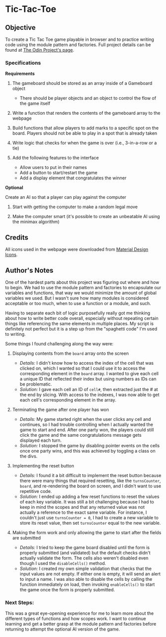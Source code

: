 # Tic-Tac-Toe

## Objective

To create a Tic Tac Toe game playable in browser and to practice writing code using the module pattern and factories. Full project details can be found at [The Odin Project's page](https://www.theodinproject.com/lessons/node-path-javascript-tic-tac-toe).

### Specifications

**Requirements**

1. The gameboard should be stored as an array inside of a Gameboard object
    * There should be player objects and an object to control the flow of the game itself

2. Write a function that renders the contents of the gameboard array to the webpage

3. Build functions that allow players to add marks to a specific spot on the board. Players should not be able to play in a spot that is already taken

4. Write logic that checks for when the game is over (i.e., 3-in-a-row or a tie)

5. Add the following features to the interface
    * Allow users to put in their names
    * Add a button to start/restart the game
    * Add a display element that congratulates the winner


**Optional**

Create an AI so that a player can play against the computer

1. Start with getting the computer to make a random legal move

2. Make the computer smart (it's possible to create an unbeatable AI using the minimax algorithm)


## Credits
All icons used in the webpage were downloaded from [Material Design Icons](https://materialdesignicons.com/).

## Author's Notes

One of the hardest parts about this project was figuring out where and how to begin. We had to use the module pattern and factories to encapsulate our variables and functions, that way we would minimize the amount of global variables we used. But I wasn't sure how many modules is considered acceptable or too much, when to use a function or a module, and such.

Having to separate each bit of logic purposefully really got me thinking about how to write better code overall, especially without repeating certain things like referencing the same elements in multiple places. My script is definitely not perfect but it is a step up from the "spaghetti code" I'm used to writing.

Some things I found challenging along the way were:

1. Displaying contents from the `board` array onto the screen
    * *Details:* I didn't know how to access the index of the cell that was clicked on, which I wanted so that I could use it to access the corresponding element in the `board` array. I wanted to give each cell a unique ID that reflected their index but using numbers as IDs can be problematic.
    * *Solution:* I gave each cell an ID of `cell#`, then extracted just the # at the end by slicing. With access to the indexes, I was now able to get each cell's corresponding element in the array.

2. Terminating the game after one player has won
    * *Details:* My game started right when the user clicks any cell and continues, so I had trouble controlling when I actually wanted the game to start and end. After one party won, the players could still click the game and the same congratulations message gets displayed each turn.
    * *Solution:* I stopped the game by disabling pointer events on the cells once one party wins, and this was achieved by toggling a class on the divs.

3. Implementing the reset button
    * *Details:* I found it a bit difficult to implement the reset button because there were many things that required resetting, like the `turnsCounter`, `board`, and re-rendering the board on screen, and I didn't want to use repetitive code.
    * *Solution:* I ended up adding a few reset functions to reset the values of each key variable. It was still a bit challenging because I had to keep in mind the scopes and that any returned value was not actually a reference to the exact same variable. For instance, I couldn't just use `turnsCounter = 0`, I had to create a new variable to store its reset value, then set `turnsCounter` equal to the new variable.

4. Making the form work and only allowing the game to start after the fields are submitted
    * *Details:* I tried to keep the game board disabled until the form is properly submitted (and validated) but the default checks didn't actually validate the form. The cells also weren't disabled even though I used the `disableCells()` method.
    * *Solution:* I created my own simple validation that checks that the input values are not empty. If either one is empty, it will send an alert to input a name. I was also able to disable the cells by calling the function immediately on load, then invoking `enableCells()` to start the game once the form is properly submitted.

### Next Steps:

This was a great eye-opening experience for me to learn more about the different types of functions and how scopes work. I want to continue learning and get a better grasp at the module pattern and factories before returning to attempt the optional AI version of the game.